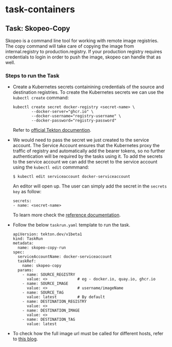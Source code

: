 # task-containers

## Task: Skopeo-Copy

Skopeo is a command line tool for working with remote image registries. 
The copy command will take care of copying the image from internal.registry to production.registry. If your production registry requires credentials to login in order to push the image, skopeo can handle that as well.

### Steps to run the Task
- Create a Kubernetes secrets containining credentials of the source and destination registries.  To create the Kubernetes secrets we can use the `kubectl create` command:
  ```
  kubectl create secret docker-registry <secret-name> \
          --docker-server="ghcr.io" \
          --docker-username="registry-username" \
          --docker-password="registry-password"
  ```
  Refer to [official Tekton documention](https://tekton.dev/docs/pipelines/auth/).

      
- We would need to pass the secret we just created to the service account. The Service Account ensures that the Kubernetes proxy the traffic of registry and automatically add the bearer tokens, so no further authentication will be required by the tasks using it. 
To add the secrets to the service account we can add the secret to the service account using the `kubectl edit` commmand:
  ```
  $ kubectl edit serviceaccount docker-serviceaccount
  ```
  An editor will open up. The user can simply add the secret in the `secrets key` as follow:
  ```
  secrets:
  - name: <secret-name>
  ```
  To learn more check the [reference documentation](https://jamesdefabia.github.io/docs/user-guide/kubectl/kubectl_edit/).
- Follow the below `taskrun.yaml` template to run the task. 
  ```
  apiVersion: tekton.dev/v1beta1
  kind: TaskRun
  metadata:
    name: skopeo-copy-run
  spec:
    serviceAccountName: docker-serviceaccount
    taskRef:
      name: skopeo-copy
    params:
      - name: SOURCE_REGISTRY
        value: <>             # eg - docker.io, quay.io, ghcr.io
      - name: SOURCE_IMAGE
        value: <>             # username/imageName
      - name: SOURCE_TAG
        value: latest         # By default
      - name: DESTINATION_REGISTRY
        value: <>
      - name: DESTINATION_IMAGE
        value: <>
      - name: DESTINATION_TAG
        value: latest
  ```
- To check how the full image url must be called for different hosts, refer to [this blog](https://www.redhat.com/en/blog/be-careful-when-pulling-images-short-name).

